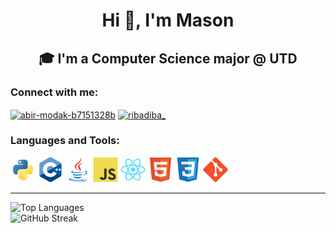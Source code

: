 <h1 align='center'> Hi 👋, I'm Mason </h1>

<h2 align='center'> 🎓 I'm a Computer Science major @ UTD </h2>

### Connect with me:
<a href="https://www.linkedin.com/in/mason-liu-59300b282/" target="blank"><img align="center" src="https://raw.githubusercontent.com/rahuldkjain/github-profile-readme-generator/master/src/images/icons/Social/linked-in-alt.svg" alt="abir-modak-b7151328b" height="30" width="40" /></a>
<a href="https://instagram.com/mason_liuu" target="blank"><img align="center" src="https://raw.githubusercontent.com/rahuldkjain/github-profile-readme-generator/master/src/images/icons/Social/instagram.svg" alt="ribadiba_" height="30" width="40" /></a>

### Languages and Tools:
<p>
  <img src="https://raw.githubusercontent.com/devicons/devicon/master/icons/python/python-original.svg" width="40" height="40" />
  <img src="https://raw.githubusercontent.com/devicons/devicon/master/icons/cplusplus/cplusplus-original.svg" width="40" height="40" />
  <img src="https://raw.githubusercontent.com/devicons/devicon/master/icons/java/java-original.svg" width="40" height="40" />
  <img src="https://raw.githubusercontent.com/devicons/devicon/master/icons/javascript/javascript-original.svg" width="40" height="40" />
  <img src="https://raw.githubusercontent.com/devicons/devicon/master/icons/react/react-original.svg" width="40" height="40" />
  <img src="https://raw.githubusercontent.com/devicons/devicon/master/icons/html5/html5-original.svg" width="40" height="40" />
  <img src="https://raw.githubusercontent.com/devicons/devicon/master/icons/css3/css3-original.svg" width="40" height="40" />
  <img src="https://raw.githubusercontent.com/devicons/devicon/master/icons/git/git-original.svg" width="40" height="40" />
</p>

---
![Top Languages](https://github-readme-stats.vercel.app/api/top-langs/?username=masonliiu&layout=compact&theme=nightowl)  
![GitHub Streak](https://streak-stats.demolab.com/?user=masonliiu&theme=nightowl)  
